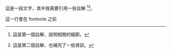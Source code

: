 這是一段文字，其中我需要引用一些註解 [^foot1][^foot2]。


[^foot1]: 這是第一個註解，說明相關的細節。
[^foot2]: 這是第二個註解，也補充了一些資訊。


這一行會在 footnote 之前
